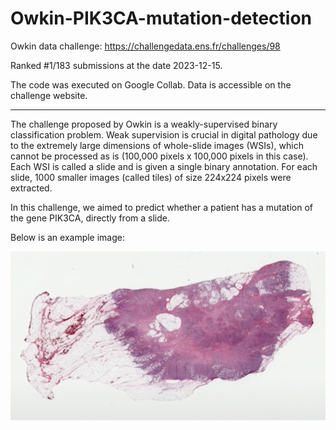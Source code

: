 # Owkin-PIK3CA-mutation-detection

Owkin data challenge: https://challengedata.ens.fr/challenges/98

Ranked #1/183 submissions at the date 2023-12-15.

The code was executed on Google Collab. Data is accessible on the challenge website.

----

The challenge proposed by Owkin is a weakly-supervised binary classification problem. Weak supervision is crucial in digital pathology due to the extremely large dimensions of whole-slide images (WSIs), which cannot be processed as is (100,000 pixels x 100,000 pixels in this case). Each WSI is called a slide and is given a single binary annotation. For each slide, 1000 smaller images (called tiles) of size 224x224 pixels were extracted. 

In this challenge, we aimed to predict whether a patient has a mutation of the gene PIK3CA, directly from a slide.

Below is an example image:

![Example](images/full_size.png)

